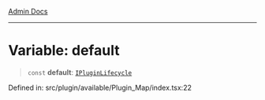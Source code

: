 [Admin Docs](/)

***

# Variable: default

> `const` **default**: [`IPluginLifecycle`](../../../types/interfaces/IPluginLifecycle.md)

Defined in: src/plugin/available/Plugin\_Map/index.tsx:22
